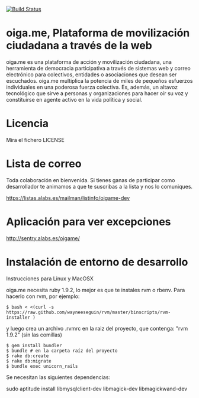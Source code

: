 [![Build Status](https://secure.travis-ci.org/alabs/oigame.png)](http://travis-ci.org/alabs/oigame)

oiga.me, Plataforma de movilización ciudadana a través de la web 
=======================================================

oiga.me es una plataforma de acción y movilización ciudadana, una herramienta de democracia participativa a través de sistemas web y correo electrónico para colectivos, entidades o asociaciones que desean ser escuchados. oiga.me multiplica la potencia de miles de pequeños esfuerzos individuales en una poderosa fuerza colectiva. Es, además, un altavoz tecnológico que sirve a personas y organizaciones para hacer oír su voz y constituirse en agente activo en la vida política y social. 

Licencia
========

Mira el fichero LICENSE

Lista de correo
===============

Toda colaboración en bienvenida. Si tienes ganas de participar como desarrollador te animamos a que te suscribas a la lista y nos lo comuniques.

https://listas.alabs.es/mailman/listinfo/oigame-dev

Aplicación para ver excepciones
===============================
http://sentry.alabs.es/oigame/

Instalación de entorno de desarrollo
====================================

Instrucciones para Linux y MacOSX

oiga.me necesita ruby 1.9.2, lo mejor es que te instales rvm o rbenv. Para hacerlo con rvm, por 
ejemplo:

```shell
$ bash < <(curl -s https://raw.github.com/wayneeseguin/rvm/master/binscripts/rvm-installer )
```
y luego crea un archivo .rvmrc en la raiz del proyecto, que contenga: "rvm 1.9.2" (sin las comillas)

```shell
$ gem install bundler
$ bundle # en la carpeta raíz del proyecto
$ rake db:create
$ rake db:migrate
$ bundle exec unicorn_rails
```

Se necesitan las siguientes dependencias: 

sudo aptitude install libmysqlclient-dev libmagick-dev libmagickwand-dev
